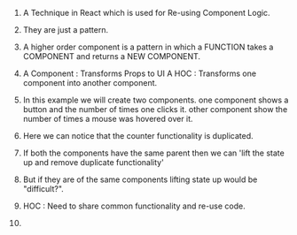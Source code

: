 1. A Technique in React which is used for Re-using Component Logic.

2. They are just a pattern.

3. A higher order component is a pattern in which a FUNCTION  takes a COMPONENT and returns a NEW COMPONENT.

4. A Component : Transforms Props to UI
   A HOC : Transforms one component into another component.

5. In this example we will create two components.
   one component shows a button and the number of times one clicks it.
   other component show the number of times a mouse was hovered over it.

6. Here we can notice that the counter functionality is duplicated.

7. If both the components have the same parent then we can 'lift the state up and remove duplicate functionality'

8. But if they are of the same components lifting state up would be "difficult?".

9. HOC : Need to share common functionality and re-use code.

10. 
